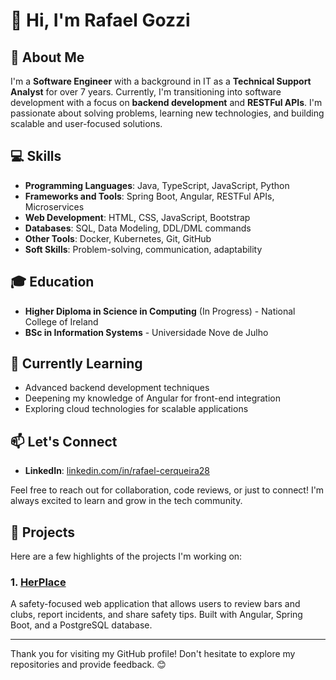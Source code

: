 # 👋 Hi, I'm Rafael Gozzi

## 🚀 About Me
I'm a **Software Engineer** with a background in IT as a **Technical Support Analyst** for over 7 years. Currently, I'm transitioning into software development with a focus on **backend development** and **RESTFul APIs**. I'm passionate about solving problems, learning new technologies, and building scalable and user-focused solutions.

## 💻 Skills
- **Programming Languages**: Java, TypeScript, JavaScript, Python
- **Frameworks and Tools**: Spring Boot, Angular, RESTFul APIs, Microservices
- **Web Development**: HTML, CSS, JavaScript, Bootstrap
- **Databases**: SQL, Data Modeling, DDL/DML commands
- **Other Tools**: Docker, Kubernetes, Git, GitHub
- **Soft Skills**: Problem-solving, communication, adaptability

## 🎓 Education
- **Higher Diploma in Science in Computing** (In Progress) - National College of Ireland
- **BSc in Information Systems** - Universidade Nove de Julho

## 🌱 Currently Learning
- Advanced backend development techniques
- Deepening my knowledge of Angular for front-end integration
- Exploring cloud technologies for scalable applications

## 📫 Let's Connect
- **LinkedIn**: [linkedin.com/in/rafael-cerqueira28](https://www.linkedin.com/in/rafael-cerqueira28)

Feel free to reach out for collaboration, code reviews, or just to connect! I'm always excited to learn and grow in the tech community.

## 📂 Projects
Here are a few highlights of the projects I'm working on:

### 1. [HerPlace](https://herplace.web.app/)
A safety-focused web application that allows users to review bars and clubs, report incidents, and share safety tips. Built with Angular, Spring Boot, and a PostgreSQL database.

---

Thank you for visiting my GitHub profile! Don't hesitate to explore my repositories and provide feedback. 😊
